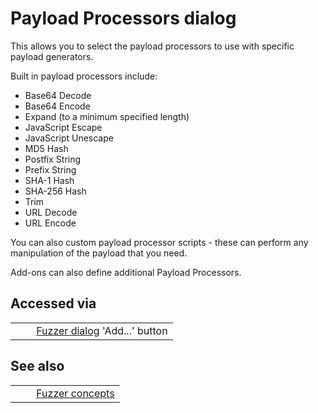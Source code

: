 # Payload Processors dialog #

This allows you to select the payload processors to use with specific payload generators.

Built in payload processors include:

 *  Base64 Decode
 *  Base64 Encode
 *  Expand (to a minimum specified length)
 *  JavaScript Escape
 *  JavaScript Unescape
 *  MD5 Hash
 *  Postfix String
 *  Prefix String
 *  SHA-1 Hash
 *  SHA-256 Hash
 *  Trim
 *  URL Decode
 *  URL Encode

You can also custom payload processor scripts - these can perform any manipulation of the payload that you need.

Add-ons can also define additional Payload Processors.

## Accessed via ##

<table> 
 <tbody>
  <tr>
   <td>&nbsp;&nbsp;&nbsp;&nbsp;</td>
   <td><a href="HelpAddonsFuzzDialogue" rel="nofollow">Fuzzer dialog</a> 'Add...' button</td>
  </tr> 
 </tbody>
</table>

## See also ##

<table> 
 <tbody>
  <tr>
   <td>&nbsp;&nbsp;&nbsp;&nbsp;</td>
   <td><a href="HelpAddonsFuzzConcepts" rel="nofollow">Fuzzer concepts</a></td>
  </tr> 
 </tbody>
</table>
